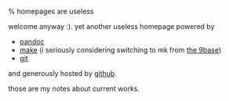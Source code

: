 % homepages are useless

welcome anyway :). yet another useless homepage powered by

* [pandoc](http://johnmacfarlane.net/pandoc/)
* [make](http://pubs.opengroup.org/onlinepubs/000095399/utilities/make.html) (i seriously considering switching to mk from [the 9base](http://tools.suckless.org/9base))
* [git](https://git.wiki.kernel.org)

and generously hosted by [github](http://github.com).

those are my notes about current works.


